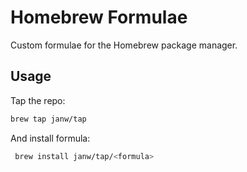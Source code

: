 # Homebrew Formulae

Custom formulae for the Homebrew package manager.

## Usage

Tap the repo:

```bash
brew tap janw/tap
```

And install formula:

```bash
 brew install janw/tap/<formula>
```

